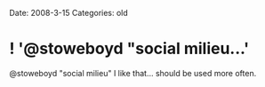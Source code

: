 Date: 2008-3-15
Categories: old

# ! '@stoweboyd "social milieu...'

@stoweboyd &quot;social milieu&quot; I like that... should be used more often.
